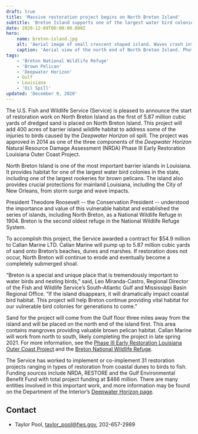 ```yaml
---
draft: true
title: 'Massive restoration project begins on North Breton Island'
subtitle: 'Breton Island supports one of the largest water bird colonies and brown pelican rookeries in Louisiana'
date: 2020-12-09T00:00:00.000Z
hero:
    name: breton-island.jpg
    alt: 'Aerial image of small crescent shaped island. Waves crash into beachfront with marsh behind'
    caption: 'Aerial view of the north end of North Breton Island. Photo by USFWS'
tags:
    - 'Breton National Wildlife Refuge'
    - 'Brown Pelican'
    - 'Deepwater Horizon'
    - Gulf
    - Louisiana
    - 'Oil Spill'
updated: 'December 9, 2020'
---
```


The U.S. Fish and Wildlife Service (Service) is pleased to announce the start of restoration work on North Breton Island as the first of 5.87 million cubic yards of dredged sand is placed on North Breton Island. This project will add 400 acres of barrier island wildlife habitat to address some of the injuries to birds caused by the *Deepwater Horizon* oil spill. The project was approved in 2014 as one of the three components of the *Deepwater Horizon* Natural Resource Damage Assessment (NRDA) Phase III Early Restoration Louisiana Outer Coast Project. 

North Breton Island is one of the most important barrier islands in Louisiana. It provides habitat for one of the largest water bird colonies in the state, including one of the largest rookeries for brown pelicans. The island also provides crucial protections for mainland Louisiana, including the City of New Orleans, from storm surge and wave impacts. 

President Theodore Roosevelt -- the Conservation President -- understood the importance and value of this vulnerable habitat and established the series of islands, including North Breton, as a National Wildlife Refuge in 1904. Breton is the second oldest refuge in the National Wildlife Refuge System.

To accomplish this project, the Service awarded a contract for $54.9 million to Callan Marine LTD. Callan Marine will pump up to 5.87 million cubic yards of sand onto Breton’s beaches, dunes and marshes. If restoration does not occur, North Breton will continue to erode and eventually become a completely submerged shoal. 

“Breton is a special and unique place that is tremendously important to water birds and nesting birds,” said, Leo Miranda-Castro, Regional Director of the Fish and Wildlife Service’s South-Atlantic Gulf and Mississippi Basin  Regional Office. “If the island disappears, it will dramatically impact coastal bird habitat. This project will help Breton continue providing vital habitat for our vulnerable bird colonies for generations to come.”

Sand for the project will come from the Gulf floor three miles away from the island and will be placed on the north end of the island first. This area contains mangroves providing valuable brown pelican habitat. Callan Marine will work from north to south, likely completing the project in late spring 2021. For more information, see the [Phase III Early Restoration Louisiana Outer Coast Project](https://www.gulfspillrestoration.noaa.gov/restoration/early-restoration/phase-iii) and the [Breton National Wildlife Refuge](https://www.fws.gov/refuge/Breton/).

The Service has worked to implement or co-implement 31 restoration projects ranging in types of restoration from coastal dunes to birds to fish. Funding sources include NRDA, RESTORE and the Gulf Environmental Benefit Fund with total project funding at $466 million. There are many entities involved in this important work, and more information may be found on the Department of the Interior’s [Deepwater Horizon page](http://www.doi.gov/deepwaterhorizon).

## Contact

- Taylor Pool, [taylor_pool@fws.gov](mailto:taylor_pool@fws.gov), 202-657-2989

